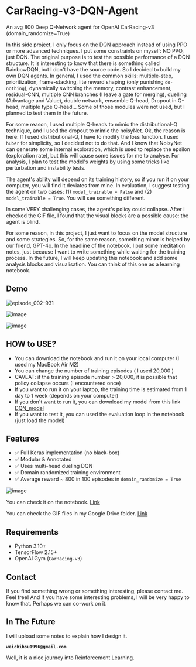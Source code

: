 # CarRacing-v3-DQN-Agent
An avg 800 Deep Q-Network agent for OpenAI CarRacing-v3 (domain_randomize=True)

In this side project, I only focus on the DQN approach instead of using PPO or more advanced techniques. I put some constraints on myself: NO PPO, just DQN. The original purpose is to test the possible performance of a DQN structure. It is interesting to know that there is something called RainbowDQN, but I don't have the source code. So I decided to build my own DQN agents. In general, I used the common skills: multiple-step, prioritization, frame-stacking, lite reward shaping (only punishing `do-nothing`), dynamically switching the memory, contrast enhancement, residual-CNN, multiple CNN branches (I leave a gate for merging), duelling (Advantage and Value), double network, ensemble Q-head, Dropout in Q-head, multiple type Q-head... Some of those modules were not used, but I planned to test them in the future. 

For some reason, I used multiple Q-heads to mimic the distributional-Q technique, and I used the dropout to mimic the noisyNet. Ok, the reason is here: If I used distributional-Q, I have to modify the loss function. I used `huber` for simplicity, so I decided not to do that. And I know that NoisyNet can generate some internal exploration, which is used to replace the epsilon (exploration rate), but this will cause some issues for me to analyse. For analysis, I plan to test the model's weights by using some tricks like perturbation and instability tests. 

The agent's ability will depend on its training history, so if you run it on your computer, you will find it deviates from mine. In evaluation, I suggest testing the agent on two cases: (1) `model_trainable = False` and (2)  `model_trainable = True`. You will see something different. 

In some VERY challenging cases, the agent's policy could collapse. After I checked the GIF file, I found that the visual blocks are a possible cause: the agent is blind. 

For some reason, in this project, I just want to focus on the model structure and some strategies. So, for the same reason, something minor is helped by our friend, GPT-4o. In the headline of the notebook, I put some meditation notes, just because I want to write something while waiting for the training process. In the future, I will keep updating this notebook and add some analysis blocks and visualisation. You can think of this one as a learning notebook. 

## Demo

![episode_002-931](https://github.com/user-attachments/assets/e01ef483-0124-4cf3-b36d-36c004c3f3b1)

![image](https://github.com/user-attachments/assets/77d77653-81c1-4968-9b7d-bb447c172585)

![image](https://github.com/user-attachments/assets/1b9c423e-7f24-4a0f-9fb2-a4bb6ba6316a)



## HOW to USE?
- You can download the notebook and run it on your local computer (I used my MacBook Air M2)
- You can change the number of training episodes ( I used 20,000 )
- CAVEAT: if the training episode number > 20,000, it is possible that policy collapse occurs (I encountered once)
- If you want to run it on your laptop, the training time is estimated from 1 day to 1 week (depends on your computer)
- If you don't want to run it, you can download my model from this link [DQN_model](https://drive.google.com/file/d/1j4Q2jzIQVRlxmR6Kgz3QRvbOsZfiS8ha/view?usp=sharing)
- If you want to test it, you can used the evaluation loop in the notebook (just load the model)

## Features

- ✅ Full Keras implementation (no black-box)
- ✅ Modular & Annotated
- ✅ Uses multi-head dueling DQN
- ✅ Domain randomized training environment
- ✅ Average reward ~ 800 in 100 episodes in `domain_randomize = True`

![image](https://github.com/user-attachments/assets/ef0d82fb-408c-48f4-9e23-3a719c422be4)

You can check it on the notebook. [Link](https://github.com/AeneasWeiChiHsu/CarRacing-v3-DQN-/blob/main/Avg%20800%20Car%20Racing%20v3%20Randomize%20%3D%20True%20DQN%20Agent.ipynb)

You can check the GIF files in my Google Drive folder. [Link](https://drive.google.com/drive/folders/1nFQOGM08ElQ55bbsqEr1i_gm19PN0oaz?usp=sharing)

## Requirements

- Python 3.10+
- TensorFlow 2.15+
- OpenAI Gym (`CarRacing-v3`)

## Contact

If you find something wrong or something interesting, please contact me. Feel free!
And if you have some interesting problems, I will be very happy to know that. Perhaps we can co-work on it.

## In The Future
I will upload some notes to explain how I design it.


**`weichihsu1996@gmail.com`**

Well, it is a nice journey into Reinforcement Learning. 
